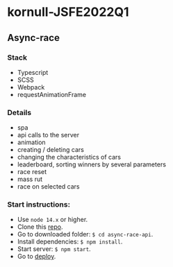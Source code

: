 # kornull-JSFE2022Q1
## Async-race

### Stack

+ Typescript
+ SCSS
+ Webpack
+ requestAnimationFrame

### Details

+ spa
+ api calls to the server
+ animation
+ creating / deleting cars
+ changing the characteristics of cars
+ leaderboard, sorting winners by several parameters
+ race reset
+ mass rut
+ race on selected cars


### Start instructions:

 + Use `node 14.x` or higher.
 + Clone this [repo](https://github.com/Kornull/async-race-api).
 + Go to downloaded folder: `$ cd async-race-api`.
 + Install dependencies: `$ npm install`.
 + Start server: `$ npm start`.
 + Go to [deploy](https://kornull-async.netlify.app/).
